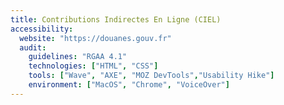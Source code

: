 ```yaml
---
title: Contributions Indirectes En Ligne (CIEL)
accessibility:
  website: "https://douanes.gouv.fr"
  audit:
    guidelines: "RGAA 4.1"
    technologies: ["HTML", "CSS"]
    tools: ["Wave", "AXE", "MOZ DevTools","Usability Hike"]
    environment: ["MacOS", "Chrome", "VoiceOver"]
---
```

